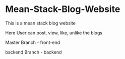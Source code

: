 # Mean-Stack-Blog-Website
This is a mean stack blog website

Here User can post, view, like, unlike the blogs

Master Branch - front-end

backend Branch - backend
